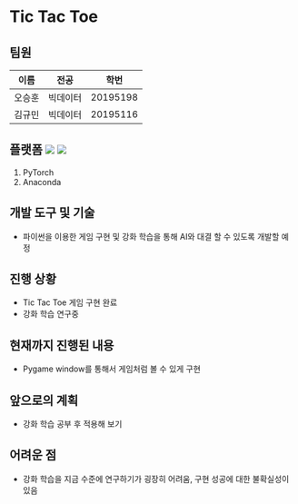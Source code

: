 # Tic Tac Toe


## 팀원
|이름|전공|학번|
|------|---|---|
|오승훈|빅데이터|20195198|
|김규민|빅데이터|20195116|


## 플랫폼 <img src="https://img.shields.io/badge/Python-3766AB?style=flat-square&logo=PyTorch&logoColor=white"/></a> <img src="https://img.shields.io/badge/Python-3766AB?style=flat-square&logo=Anaconda&logoColor=white"/></a>
1. PyTorch
2. Anaconda


## 개발 도구 및 기술
+ 파이썬을 이용한 게임 구현 및 강화 학습을 통해 AI와 대결 할 수 있도록 개발할 예정


## 진행 상황
+ Tic Tac Toe 게임 구현 완료
+ 강화 학습 연구중

## 현재까지 진행된 내용
+ Pygame window를 통해서 게임처럼 볼 수 있게 구현

## 앞으로의 계획
+ 강화 학습 공부 후 적용해 보기

## 어려운 점
+ 강화 학습을 지금 수준에 연구하기가 굉장히 어려움, 구현 성공에 대한 불확실성이 있음
